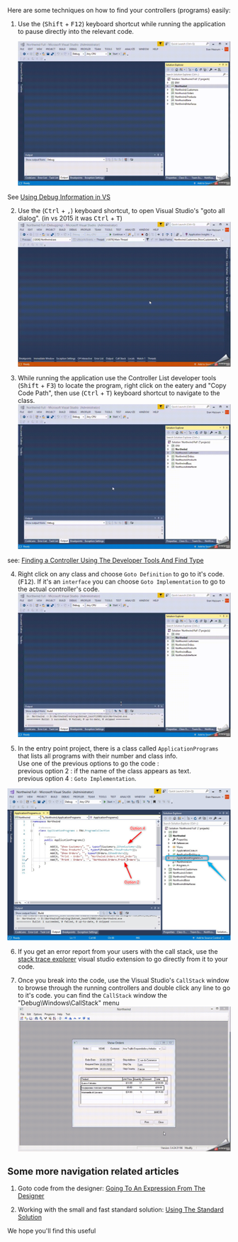 ﻿Here are some techniques on how to find your controllers (programs) easily:
1. Use the (<kbd>Shift</kbd> + <kbd>F12</kbd>) keyboard shortcut while running the application to pause directly into the relevant code.  
    
    ![Shift + F12](20190205_10h39_50.gif)   

See [Using Debug Information in VS](using-debug-information-in-vs.html)

2. Use the (<kbd>Ctrl</kbd> + <kbd>,</kbd>) keyboard shortcut, to open Visual Studio's "goto all dialog". (in vs 2015 it was <kbd>Ctrl</kbd> + <kbd>T</kbd>)  
    ![Ctrl + ,](20190205_13h21_16.gif)   

3. While running the application use the Controller List developer tools (<kbd>Shift</kbd> + <kbd>F3</kbd>) to locate the program, right click on the eatery and "Copy Code Path", then use (<kbd>Ctrl</kbd> + <kbd>T</kbd>) keyboard shortcut to navigate to the class.  
    ![Developer Tools](20190205_13h28_41.gif) 
 
see: [Finding a Controller Using The Developer Tools And Find Type](finding-a-controller-using-the-developer-tools-and-find-type.html)

4. Right click on any class and choose `Goto Definition` to go to it's code. (<kbd>F12</kbd>). If it's an `interface` you can choose `Goto Implementation` to go to the actual controller's code.  
    ![Goto Definition](20190205_13h42_58.gif) 

5. In the entry point project, there is a class called `ApplicationPrograms` that lists all programs with their number and class info.    
Use one of the previous options to go the code :  
 previous option 2 : if the name of the class appears as text.  
 previous option 4 : `Goto Implementation`.  


![Application Programs](2019-02-05_14h09_13.png)

6. If you get an error report from your users with the call stack, use the [stack trace explorer](stack-trace-explorer.html) visual studio extension to go directly from it to your code.

7. Once you break into the code, use the Visual Studio's `CallStack` window to browse through the running controllers and double click any line to go to it's code. you can find the `CallStack` window the "Debug\Windows\CallStack" menu  
![CallStack](20190205_14h21_28.gif)


## Some more navigation related articles
1. Goto code from the designer: [Going To An Expression From The Designer](going-to-an-expression-from-the-designer.html)

2. Working with the small and fast standard solution: [Using The Standard Solution](using-the-standard-solution.html)

We hope you'll find this useful